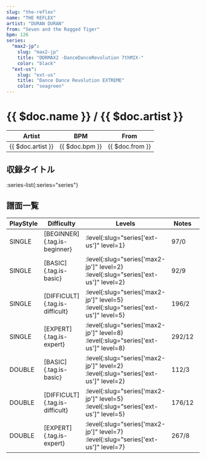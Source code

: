 ```yaml
---
slug: "the-reflex"
name: "THE REFLEX"
artist: "DURAN DURAN"
from: "Seven and the Ragged Tiger"
bpm: 126
series:
  "max2-jp":
    slug: "max2-jp"
    title: "DDRMAX2 -DanceDanceRevolution 7thMIX-"
    color: "black"
  "ext-us":
    slug: "ext-us"
    title: "Dance Dance Revolution EXTREME"
    color: "seagreen"
---
```


# {{ $doc.name }} / {{ $doc.artist }}

|Artist|BPM|From|
|------|---|----|
|{{ $doc.artist }}|{{ $doc.bpm }}|{{ $doc.from }}|

## 収録タイトル

:series-list{:series="series"}

## 譜面一覧

|PlayStyle|Difficulty|Levels|Notes|Movie|
|---------|----------|------|-----|-----|
|SINGLE|[BEGINNER]{.tag.is-beginner}|:level{:slug="series['ext-us']" level=1}|97/0||
|SINGLE|[BASIC]{.tag.is-basic}|:level{:slug="series['max2-jp']" level=2} :level{:slug="series['ext-us']" level=2}|92/9||
|SINGLE|[DIFFICULT]{.tag.is-difficult}|:level{:slug="series['max2-jp']" level=5} :level{:slug="series['ext-us']" level=5}|196/2||
|SINGLE|[EXPERT]{.tag.is-expert}|:level{:slug="series['max2-jp']" level=8} :level{:slug="series['ext-us']" level=8}|292/12||
|DOUBLE|[BASIC]{.tag.is-basic}|:level{:slug="series['max2-jp']" level=2} :level{:slug="series['ext-us']" level=2}|112/3||
|DOUBLE|[DIFFICULT]{.tag.is-difficult}|:level{:slug="series['max2-jp']" level=5} :level{:slug="series['ext-us']" level=5}|176/12||
|DOUBLE|[EXPERT]{.tag.is-expert}|:level{:slug="series['max2-jp']" level=7} :level{:slug="series['ext-us']" level=7}|267/8||
